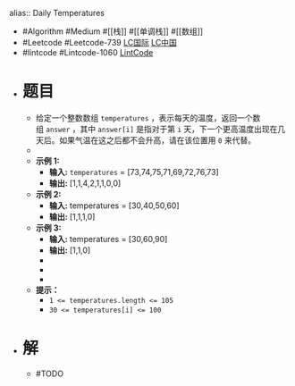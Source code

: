alias:: Daily Temperatures
- #Algorithm #Medium #[[栈]] #[[单调栈]] #[[数组]]
- #Leetcode #Leetcode-739 [LC国际](https://leetcode.com/problems/daily-temperatures/) [LC中国](https://leetcode.cn/problems/daily-temperatures/)
- #lintcode #Lintcode-1060 [LintCode](https://www.lintcode.com/problem/1060/)
- # 题目
	- 给定一个整数数组 `temperatures` ，表示每天的温度，返回一个数组 `answer` ，其中 `answer[i]` 是指对于第 `i` 天，下一个更高温度出现在几天后。如果气温在这之后都不会升高，请在该位置用 `0` 来代替。
	-
	- **示例 1:**
		- **输入:** `temperatures` = [73,74,75,71,69,72,76,73]
		- **输出:** [1,1,4,2,1,1,0,0]
	- **示例 2:**
		- **输入:** temperatures = [30,40,50,60]
		- **输出:** [1,1,1,0]
	- **示例 3:**
		- **输入:** temperatures = [30,60,90]
		- **输出:** [1,1,0]
		-
		-
		-
	- **提示：**
		- `1 <= temperatures.length <= 105`
		- `30 <= temperatures[i] <= 100`
- # 解
	- #TODO